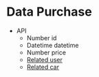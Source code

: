 # Data Purchase

- API
  - Number id
  - Datetime datetime
  - Number price
  - [Related user](./user.md)
  - [Related car](./car.md)
